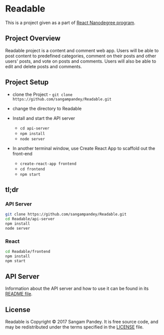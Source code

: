 # Readable

This is a project given as a part of [React Nanodegree program](https://www.udacity.com/course/react-nanodegree--nd019).

## Project Overview
Readable project is a content and comment web app. Users will be able to post content to predefined categories, comment on their posts and other users' posts, and vote on posts and comments. Users will also be able to edit and delete posts and comments.

## Project Setup

* clone the Project - `git clone https://github.com/sangampandey/Readable.git`
* change the directory to Readable

* Install and start the API server
    - `cd api-server`
    - `npm install`
    - `node server`
* In another terminal window, use Create React App to scaffold out the front-end
    - `create-react-app frontend`
    - `cd frontend`
    - `npm start`

## tl;dr

### API Server

```sh
git clone https://github.com/sangampandey/Readable.git
cd Readable/api-server
npm install
node server
```

### React

```sh
cd Readable/frontend
npm install
npm start
```

## API Server

Information about the API server and how to use it can be found in its [README file](api-server/README.md).

## License

Readable is Copyright © 2017 Sangam Pandey. It is free
source code, and may be redistributed under the terms specified in the
[LICENSE](/LICENSE) file.